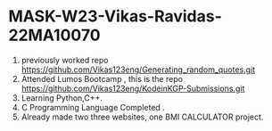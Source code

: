 # MASK-W23-Vikas-Ravidas-22MA10070
1. previously worked repo https://github.com/Vikas123eng/Generating_random_quotes.git
2. Attended Lumos Bootcamp , this is the repo https://github.com/Vikas123eng/KodeinKGP-Submissions.git
3. Learning Python,C++.
4. C Programming Language Completed .
5. Already made two three websites, one BMI CALCULATOR project.
